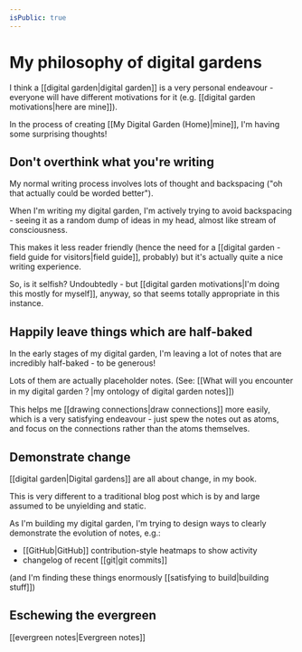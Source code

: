 ```yaml
---
isPublic: true
---
```


# My philosophy of digital gardens

I think a [[digital garden|digital garden]] is a very personal endeavour - everyone will have different motivations for it (e.g. [[digital garden motivations|here are mine]]).

In the process of creating [[My Digital Garden (Home)|mine]], I'm having some surprising thoughts!

## Don't overthink what you're writing

My normal writing process involves lots of thought and backspacing ("oh that actually could be worded better").

When I'm writing my digital garden, I'm actively trying to avoid backspacing - seeing it as a random dump of ideas in my head, almost like stream of consciousness.

This makes it less reader friendly (hence the need for a [[digital garden - field guide for visitors|field guide]], probably) but it's actually quite a nice writing experience.

So, is it selfish? Undoubtedly - but [[digital garden motivations|I'm doing this mostly for myself]], anyway, so that seems totally appropriate in this instance.

## Happily leave things which are half-baked

In the early stages of my digital garden, I'm leaving a lot of notes that are incredibly half-baked - to be generous!

Lots of them are actually placeholder notes. (See: [[What will you encounter in my digital garden？|my ontology of digital garden notes]])

This helps me [[drawing connections|draw connections]] more easily, which is a very satisfying endeavour - just spew the notes out as atoms, and focus on the connections rather than the atoms themselves.

## Demonstrate change

[[digital garden|Digital gardens]] are all about change, in my book.

This is very different to a traditional blog post which is by and large assumed to be unyielding and static.

As I'm building my digital garden, I'm trying to design ways to clearly demonstrate the evolution of notes, e.g.:
- [[GitHub|GitHub]] contribution-style heatmaps to show activity
- changelog of recent [[git|git commits]]

(and I'm finding these things enormously [[satisfying to build|building stuff]])

## Eschewing the evergreen

[[evergreen notes|Evergreen notes]]